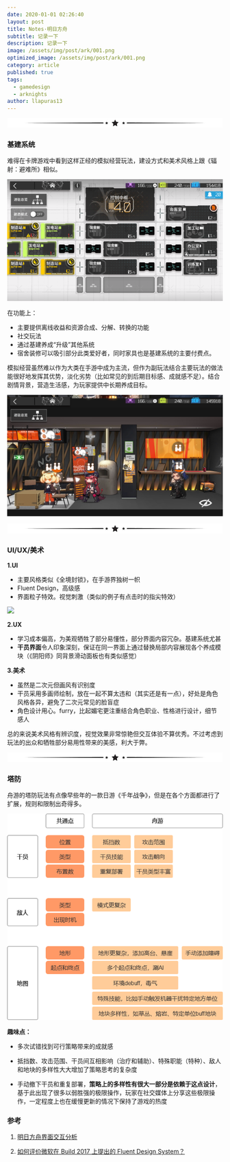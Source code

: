 ```yaml
---
date: 2020-01-01 02:26:40
layout: post
title: Notes·明日方舟
subtitle: 记录一下
description: 记录一下
image: /assets/img/post/ark/001.png
optimized_image: /assets/img/post/ark/001.png
category: article
published: true
tags:
  - gamedesign
  - arknights
author: llapuras13
---
```


![](/assets/img/line.png)

### 基建系统

难得在卡牌游戏中看到这样正经的模拟经营玩法，建设方式和美术风格上跟《辐射：避难所》相似。

![](/assets/img/post/ark/base.png)

在功能上：
- 主要提供离线收益和资源合成、分解、转换的功能
- 社交玩法
- 通过基建养成“升级”其他系统
- 宿舍装修可以吸引部分此类爱好者，同时家具也是基建系统的主要付费点。

模拟经营虽然难以作为大类在手游中成为主流，但作为副玩法结合主要玩法的做法能很好地发挥其优势，淡化劣势（比如常见的到后期目标感、成就感不足）。结合剧情背景，营造生活感，为玩家提供中长期养成目标。

![](/assets/img/post/ark/deco.png)

![](/assets/img/line.png)

### UI/UX/美术

**1.UI**

- 主要风格类似《全境封锁》，在手游界独树一帜
- Fluent Design，高级感
- 界面粒子特效。视觉刺激（类似的例子有点击时的指尖特效）

![](/assets/img/post/ark/main.gif)

**2.UX**

- 学习成本偏高，为美观牺牲了部分易懂性，部分界面内容冗杂。基建系统尤甚
- **干员界面**令人印象深刻，保证在同一界面上通过替换局部内容展现各个养成模块（《阴阳师》同背景滑动面板也有类似感觉）

**3.美术**

- 虽然是二次元但画风有识别度
- 干员采用多画师绘制，放在一起不算太违和（其实还是有一点），好处是角色风格各异，避免了二次元常见的脸盲症
- 角色设计用心。furry，比起媚宅更注重结合角色职业、性格进行设计，细节感人

总的来说美术风格有辨识度，视觉效果非常惊艳但交互体验不算优秀。不过考虑到玩法的出众和牺牲部分易用性带来的美感，利大于弊。

![](/assets/img/line.png)

### 塔防

舟游的塔防玩法有点像早些年的一款日游《千年战争》，但是在各个方面都进行了扩展，规则和限制出奇得多。

![](/assets/img/post/ark/ark001.png)

**趣味点：**

- 多次试错找到可行策略带来的成就感

- 抵挡数、攻击范围、干员间互相影响（治疗和辅助）、特殊职能（特种）、敌人和地块的多样性大大增加了策略思考的复杂度

- 手动撤下干员和重复部署，**策略上的多样性有很大一部分是依赖于这点设计**，基于此出现了很多以弱胜强的极限操作，玩家在社交媒体上分享这些极限操作，一定程度上也在缓慢更新的情况下保持了游戏的热度

### 参考

1. [明日方舟界面交互分析](https://gameinstitute.qq.com/article/10027)

2. [如何评价微软在 Build 2017 上提出的 Fluent Design System？](https://www.zhihu.com/question/59724483/answer/168191216)
